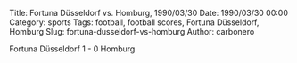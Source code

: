 Title: Fortuna Düsseldorf vs. Homburg, 1990/03/30
Date: 1990/03/30 00:00
Category: sports
Tags: football, football scores, Fortuna Düsseldorf, Homburg
Slug: fortuna-dusseldorf-vs-homburg
Author: carbonero


Fortuna Düsseldorf 1 - 0 Homburg
